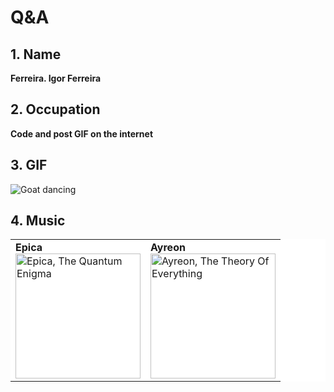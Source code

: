 # Q&A

## 1. Name

**Ferreira. Igor Ferreira**

## 2. Occupation

**Code and post GIF on the internet**

## 3. GIF

![Goat dancing](https://media.tenor.com/images/d61438e3ef8d0a776e08c1be33e0ec8a/tenor.gif)

## 4. Music

<table style="background-color:white;">
    <tr>
        <td>
        <b>Epica</b></br>
        <a href="https://music.apple.com/es/playlist/epica-essentials/pl.9d148df6086f411488d2e6d9c1d5d9f9?l=en">
            <img alt="Epica, The Quantum Enigma" src="https://i0.wp.com/www.ghostcultmag.com/wp-content/uploads/2014/07/Epica-The-Quantum-Enigma.jpg" width="200px" height="200px"/>
        </a>
        </td>
        <td>
        <b>Ayreon</b></br>
        <a href="https://music.apple.com/es/album/the-theory-of-everything/1610320425?l=en">
            <img alt="Ayreon, The Theory Of Everything" src="https://www.angrymetalguy.com/wp-content/uploads/2013/11/Ayreon-The-Theory-of-Everything.jpg" width="200px" height="200px"/>
        </a>
        </td>
    </tr>
</table>